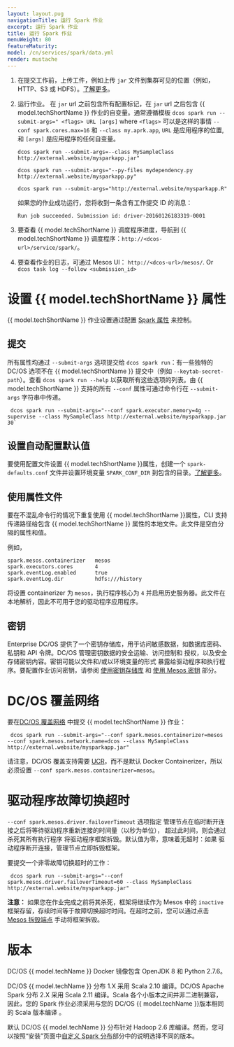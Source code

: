 ```yaml
---
layout: layout.pug
navigationTitle: 运行 Spark 作业
excerpt: 运行 Spark 作业
title: 运行 Spark 作业
menuWeight: 80
featureMaturity:
model: /cn/services/spark/data.yml
render: mustache
---
```

1. 在提交工作前，上传工件，例如上传 `jar` 文件到集群可见的位置（例如，HTTP、S3 或 HDFS）。[了解更多][13]。

1. 运行作业。
 在 `jar` url 之前包含所有配置标记，在 `jar` url 之后包含 {{ model.techShortName }} 作业的自变量。通常遵循模板 `dcos spark run --submit-args=" <flags> URL [args]` where `<flags>` 可以是这样的事情 `--conf spark.cores.max=16` 和 `--class my.aprk.app`, `URL` 是应用程序的位置, 和 `[args]` 是应用程序的任何自变量。
    ```    
    dcos spark run --submit-args=--class MySampleClass http://external.website/mysparkapp.jar" 

    dcos spark run --submit-args="--py-files mydependency.py http://external.website/mysparkapp.py" 

    dcos spark run --submit-args="http://external.website/mysparkapp.R" 
    ```
    如果您的作业成功运行，您将收到一条含有工作提交 ID 的消息：
    ```
    Run job succeeded. Submission id: driver-20160126183319-0001
    ```
1. 要查看 {{ model.techShortName }} 调度程序进度，导航到 {{ model.techShortName }} 调度程序：`http://<dcos-url>/service/spark/`。

1. 要查看作业的日志，可通过 Mesos UI： `http://<dcos-url>/mesos/`. Or `dcos task log --follow <submission_id>`

# 设置 {{ model.techShortName }} 属性

{{ model.techShortName }} 作业设置通过配置 [Spark 属性][14] 来控制。

## 提交

所有属性均通过 `--submit-args` 选项提交给 `dcos spark run`：有一些独特的 DC/OS 选项不在 {{ model.techShortName }} 提交中（例如 `--keytab-secret-path`）。查看 `dcos spark run --help` 以获取所有这些选项的列表。由 {{ model.techShortName }} 支持的所有 `--conf` 属性可通过命令行在 `--submit-args` 字符串中传递。
```
 dcos spark run --submit-args="--conf spark.executor.memory=4g --supervise --class MySampleClass http://external.website/mysparkapp.jar 30`
```

## 设置自动配置默认值

要使用配置文件设置 {{ model.techShortName }}属性，创建一个
`spark-defaults.conf` 文件并设置环境变量
`SPARK_CONF_DIR` 到包含的目录。[了解更多][15]。

## 使用属性文件

要在不混乱命令行的情况下重复使用 {{ model.techShortName }}属性，CLI 支持传递路径给包含 {{ model.techShortName }} 属性的本地文件。此文件是空白分隔的属性和值。

例如，

```text
spark.mesos.containerizer   mesos
spark.executors.cores       4
spark.eventLog.enabled      true
spark.eventLog.dir          hdfs:///history
```
将设置 containerizer 为 `mesos`，执行程序核心为 `4` 并启用历史服务器。此文件在本地解析，因此不可用于您的驱动程序应用程序。


## 密钥

Enterprise DC/OS 提供了一个密钥存储库，用于访问敏感数据，如数据库密码、
私钥和 API 令牌。DC/OS 管理密钥数据的安全运输、访问控制和
授权，以及安全存储密钥内容。密钥可能以文件和/或以环境变量的形式
暴露给驱动程序和执行程序。要配置作业访问密钥，请参阅
[使用密钥存储库](/cn/services/spark/2.3.1-2.2.1-2/security/#using-the-secret-store) 和
[使用 Mesos 密钥](/cn/services/spark/2.3.1-2.2.1-2/security/#using-mesos-secrets) 部分。

# DC/OS 覆盖网络

要在[DC/OS 覆盖网络][16] 中提交 {{ model.techShortName }} 作业：
```
 dcos spark run --submit-args="--conf spark.mesos.containerizer=mesos --conf spark.mesos.network.name=dcos --class MySampleClass http://external.website/mysparkapp.jar" 
```

请注意，DC/OS 覆盖支持需要 [UCR][17]，而不是默认 Docker Containerizer，所以必须设置 `--conf spark.mesos.containerizer=mesos`。

# 驱动程序故障切换超时

`--conf spark.mesos.driver.failoverTimeout` 选项指定 
管理节点在临时断开连接之后将等待驱动程序重新连接的时间量（以秒为单位），
超过此时间，则会通过杀死其所有执行程序 
将驱动程序框架拆毁。默认值为零，意味着无超时：如果 
驱动程序断开连接，管理节点立即拆毁框架。

要提交一个非零故障切换超时的工作：
```
 dcos spark run --submit-args="--conf spark.mesos.driver.failoverTimeout=60 --class MySampleClass http://external.website/mysparkapp.jar" 
```

<p class="message--note"><strong>注意：</strong> 如果您在作业完成之前将其杀死，框架将继续作为 Mesos 中的 <code>inactive</code> 框架存留，存续时间等于故障切换超时时间。在超时之前，您可以通过点击
<a href="http://mesos.apache.org/documentation/latest/endpoints/master/teardown/">Mesos 拆毁端点</a> 手动将框架拆毁。</p>

# 版本

DC/OS {{ model.techName }} Docker 镜像包含 OpenJDK 8 和 Python 2.7.6。

DC/OS {{ model.techName }} 分布 1.X 采用 Scala 2.10 编译。DC/OS Apache Spark 分布 2.X 采用 Scala 2.11 编译。Scala 各个小版本之间并非二进制兼容，因此，您的 Spark 作业必须采用与您的 DC/OS {{ model.techName }}版本相同的 Scala 版本编译 。

默认 DC/OS {{ model.techName }} 分布针对 Hadoop 2.6 库编译。然而，您可以按照“安装”页面中[自定义 Spark 分布](http://localhost:3000/services/spark/2.3.1-2.2.1-2/install/#customize-spark-distribution)部分中的说明选择不同的版本。


[13]: http://spark.apache.org/docs/latest/submitting-applications.html
[14]: http://spark.apache.org/docs/latest/configuration.html#spark-properties
[15]: http://spark.apache.org/docs/latest/configuration.html#overriding-configuration-directory
[16]: https://dcos.io/docs/overview/design/overlay/
[17]: https://dcos.io/docs/1.9/deploying-services/containerizers/ucr/
[18]: http://mesos.apache.org/documentation/latest/endpoints/master/teardown/

